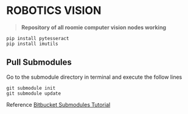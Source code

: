 # ROBOTICS VISION

> **Repository of all roomie computer vision nodes working**

```console
pip install pytesseract
pip install imutils
```

## **Pull Submodules**

Go to the submodule directory in terminal and execute the follow lines

```
git submodule init
git submodule update
```

Reference [Bitbucket Submodules Tutorial](https://www.atlassian.com/git/tutorials/git-submodule)